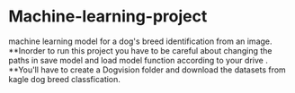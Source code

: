 # Machine-learning-project
machine learning model for a dog's breed identification from an image.
**Inorder to run this project you have to be careful about changing the paths in save model and load model function according to your drive .
**You'll have to create a Dogvision folder and download the datasets from kagle dog breed classfication.
